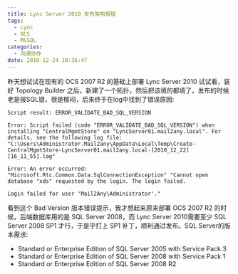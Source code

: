 ```yaml
---
title: Lync Server 2010 发布架构报错
tags:
  - Lync
  - OCS
  - MSSQL
categories:
  - 沟通协作
date: 2010-12-24 10:36:47
---
```

昨天想试试在现有的 OCS 2007 R2 的基础上部署 Lync Server 2010 试试看，装好 Topology Builder 之后，新建了一个拓扑，然后把该填的都填了，发布的时候老是报SQL错，很是郁闷，后来终于在log中找到了错误原因:
```
Script result: ERROR_VALIDATE_BAD_SQL_VERSION

Error: Script failed (code "ERROR_VALIDATE_BAD_SQL_VERSION") when installing "CentralMgmtStore" on "LyncServer01.mail2any.local". For details, see the following log file: "C:\Users\Administrator.Mail2any\AppData\Local\Temp\Create-CentralMgmtStore-LyncServer01.mail2any.local-[2010_12_22][16_11_55].log"

Error: An error occurred: "Microsoft.Rtc.Common.Data.SqlConnectionException" "Cannot open database "xds" requested by the login. The login failed.

Login failed for user 'Mail2Any\Administrator'."
```
看到这个 Bad Version 版本错误提示，我才想起来原来部署 OCS 2007 R2 的时候，后端数据库用的是 SQL Server 2008，而 Lync Server 2010需要至少 SQL Server 2008 SP1 才行，于是乎打上 SP1 补丁，顺利通过发布。SQL Server的版本需求:
* Standard or Enterprise Edition of SQL Server 2005 with Service Pack 3
* Standard or Enterprise Edition of SQL Server 2008 with Service Pack 1
* Standard or Enterprise Edition of SQL Server 2008 R2